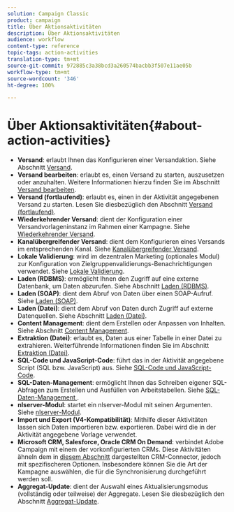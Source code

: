 ```yaml
---
solution: Campaign Classic
product: campaign
title: Über Aktionsaktivitäten
description: Über Aktionsaktivitäten
audience: workflow
content-type: reference
topic-tags: action-activities
translation-type: tm+mt
source-git-commit: 972885c3a38bcd3a260574bacbb3f507e11ae05b
workflow-type: tm+mt
source-wordcount: '346'
ht-degree: 100%

---
```



# Über Aktionsaktivitäten{#about-action-activities}

* **Versand**: erlaubt Ihnen das Konfigurieren einer Versandaktion. Siehe Abschnitt [Versand](../../workflow/using/delivery.md).
* **Versand bearbeiten**: erlaubt es, einen Versand zu starten, auszusetzen oder anzuhalten. Weitere Informationen hierzu finden Sie im Abschnitt [Versand bearbeiten](../../workflow/using/delivery-control.md).
* **Versand (fortlaufend)**: erlaubt es, einen in der Aktivität angegebenen Versand zu starten. Lesen Sie diesbezüglich den Abschnitt [Versand (fortlaufend)](../../workflow/using/continuous-delivery.md).
* **Wiederkehrender Versand**: dient der Konfiguration einer Versandvorlageninstanz im Rahmen einer Kampagne. Siehe [Wiederkehrender Versand](../../workflow/using/recurring-delivery.md).
* **Kanalübergreifender Versand**: dient dem Konfigurieren eines Versands im entsprechenden Kanal. Siehe [Kanalübergreifender Versand](../../workflow/using/cross-channel-deliveries.md).
* **Lokale Validierung**: wird im dezentralen Marketing (optionales Modul) zur Konfiguration von Zielgruppenvalidierungs-Benachrichtigungen verwendet. Siehe [Lokale Validierung](../../workflow/using/local-approval.md).
* **Laden (RDBMS)**: ermöglicht Ihnen den Zugriff auf eine externe Datenbank, um Daten abzurufen. Siehe Abschnitt [Laden (RDBMS)](../../workflow/using/data-loading--rdbms-.md).
* **Laden (SOAP)**: dient dem Abruf von Daten über einen SOAP-Aufruf. Siehe [Laden (SOAP)](../../workflow/using/loading--soap-.md).
* **Laden (Datei)**: dient dem Abruf von Daten durch Zugriff auf externe Datenquellen. Siehe Abschnitt [Laden (Datei)](../../workflow/using/data-loading--file-.md).
* **Content Management**: dient dem Erstellen oder Anpassen von Inhalten. Siehe Abschnitt [Content Management](../../workflow/using/content-management.md).
* **Extraktion (Datei)**: erlaubt es, Daten aus einer Tabelle in einer Datei zu extrahieren. Weiterführende Informationen finden Sie im Abschnitt [Extraktion (Datei)](../../workflow/using/extraction--file-.md).
* **SQL-Code und JavaScript-Code**: führt das in der Aktivität angegebene Script (SQL bzw. JavaScript) aus. Siehe [SQL-Code und JavaScript-Code](../../workflow/using/sql-code-and-javascript-code.md).
* **SQL-Daten-Management**: ermöglicht Ihnen das Schreiben eigener SQL-Abfragen zum Erstellen und Ausfüllen von Arbeitstabellen. Siehe [SQL-Daten-Management ](../../workflow/using/sql-data-management.md).
* **nlserver-Modul**: startet ein nlserver-Modul mit seinen Argumenten. Siehe [nlserver-Modul](../../workflow/using/nlserver-module.md).
* **Import und Export (V4-Kompatibilität)**: Mithilfe dieser Aktivitäten lassen sich Daten importieren bzw. exportieren. Dabei wird die in der Aktivität angegebene Vorlage verwendet.
* **Microsoft CRM, Salesforce, Oracle CRM On Demand**: verbindet Adobe Campaign mit einem der vorkonfigurierten CRMs. Diese Aktivitäten ähneln dem in [diesem Abschnitt](../../workflow/using/crm-connector.md) dargestellten CRM-Connector, jedoch mit spezifischeren Optionen. Insbesondere können Sie die Art der Kampagne auswählen, die für die Synchronisierung durchgeführt werden soll.
* **Aggregat-Update**: dient der Auswahl eines Aktualisierungsmodus (vollständig oder teilweise) der Aggregate. Lesen Sie diesbezüglich den Abschnitt [Aggregat-Update](../../workflow/using/update-aggregate.md).
